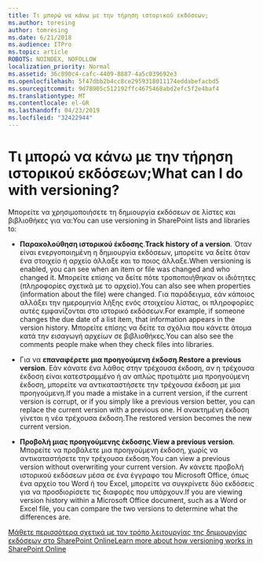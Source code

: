 ```yaml
---
title: Τι μπορώ να κάνω με την τήρηση ιστορικού εκδόσεων;
ms.author: toresing
author: tomresing
ms.date: 6/21/2018
ms.audience: ITPro
ms.topic: article
ROBOTS: NOINDEX, NOFOLLOW
localization_priority: Normal
ms.assetid: 36c890c4-cafc-4409-8887-4a5c039692e3
ms.openlocfilehash: 5f47dbb2b4cc8ce2959318011174eddabefacbd5
ms.sourcegitcommit: 9d78905c512192ffc4675468abd2efc5f2e4baf4
ms.translationtype: MT
ms.contentlocale: el-GR
ms.lasthandoff: 04/23/2019
ms.locfileid: "32422944"
---
```

# <a name="what-can-i-do-with-versioning"></a><span data-ttu-id="90a37-102">Τι μπορώ να κάνω με την τήρηση ιστορικού εκδόσεων;</span><span class="sxs-lookup"><span data-stu-id="90a37-102">What can I do with versioning?</span></span>

<span data-ttu-id="90a37-103">Μπορείτε να χρησιμοποιήσετε τη δημιουργία εκδόσεων σε λίστες και βιβλιοθήκες για να:</span><span class="sxs-lookup"><span data-stu-id="90a37-103">You can use versioning in SharePoint lists and libraries to:</span></span>
  
- <span data-ttu-id="90a37-104">**Παρακολούθηση ιστορικού έκδοσης**.</span><span class="sxs-lookup"><span data-stu-id="90a37-104">**Track history of a version**.</span></span> <span data-ttu-id="90a37-105">Όταν είναι ενεργοποιημένη η δημιουργία εκδόσεων, μπορείτε να δείτε όταν ένα στοιχείο ή αρχείο άλλαξε και το ποιος άλλαξε.</span><span class="sxs-lookup"><span data-stu-id="90a37-105">When versioning is enabled, you can see when an item or file was changed and who changed it.</span></span> <span data-ttu-id="90a37-106">Μπορείτε επίσης να δείτε πότε τροποποιήθηκαν οι ιδιότητες (πληροφορίες σχετικά με το αρχείο).</span><span class="sxs-lookup"><span data-stu-id="90a37-106">You can also see when properties (information about the file) were changed.</span></span> <span data-ttu-id="90a37-107">Για παράδειγμα, εάν κάποιος αλλάξει την ημερομηνία λήξης ενός στοιχείου λίστας, οι πληροφορίες αυτές εμφανίζονται στο ιστορικό εκδόσεων.</span><span class="sxs-lookup"><span data-stu-id="90a37-107">For example, if someone changes the due date of a list item, that information appears in the version history.</span></span> <span data-ttu-id="90a37-108">Μπορείτε επίσης να δείτε τα σχόλια που κάνετε άτομα κατά την εισαγωγή αρχείων σε βιβλιοθήκες.</span><span class="sxs-lookup"><span data-stu-id="90a37-108">You can also see the comments people make when they check files into libraries.</span></span> 
    
- <span data-ttu-id="90a37-109">Για να **επαναφέρετε μια προηγούμενη έκδοση**.</span><span class="sxs-lookup"><span data-stu-id="90a37-109">**Restore a previous version**.</span></span> <span data-ttu-id="90a37-110">Εάν κάνατε ένα λάθος στην τρέχουσα έκδοση, αν η τρέχουσα έκδοση είναι κατεστραμμένο ή αν απλώς προτιμάτε μια προηγούμενη έκδοση, μπορείτε να αντικαταστήσετε την τρέχουσα έκδοση με μια προηγούμενη.</span><span class="sxs-lookup"><span data-stu-id="90a37-110">If you made a mistake in a current version, if the current version is corrupt, or if you simply like a previous version better, you can replace the current version with a previous one.</span></span> <span data-ttu-id="90a37-111">Η ανακτημένη έκδοση γίνεται η νέα τρέχουσα έκδοση.</span><span class="sxs-lookup"><span data-stu-id="90a37-111">The restored version becomes the new current version.</span></span> 
    
- <span data-ttu-id="90a37-112">**Προβολή μιας προηγούμενης έκδοσης**.</span><span class="sxs-lookup"><span data-stu-id="90a37-112">**View a previous version**.</span></span> <span data-ttu-id="90a37-113">Μπορείτε να προβάλετε μια προηγούμενη έκδοση, χωρίς να αντικαταστήσετε την τρέχουσα έκδοση.</span><span class="sxs-lookup"><span data-stu-id="90a37-113">You can view a previous version without overwriting your current version.</span></span> <span data-ttu-id="90a37-114">Αν κάνετε προβολή ιστορικού εκδόσεων μέσα σε ένα έγγραφο του Microsoft Office, όπως ένα αρχείο του Word ή του Excel, μπορείτε να συγκρίνετε δύο εκδόσεις για να προσδιορίσετε τις διαφορές που υπάρχουν.</span><span class="sxs-lookup"><span data-stu-id="90a37-114">If you are viewing version history within a Microsoft Office document, such as a Word or Excel file, you can compare the two versions to determine what the differences are.</span></span> 
    
[<span data-ttu-id="90a37-115">Μάθετε περισσότερα σχετικά με τον τρόπο λειτουργίας της δημιουργίας εκδόσεων στο SharePoint Online</span><span class="sxs-lookup"><span data-stu-id="90a37-115">Learn more about how versioning works in SharePoint Online</span></span>](https://go.microsoft.com/fwlink/?linkid=875710)
  

